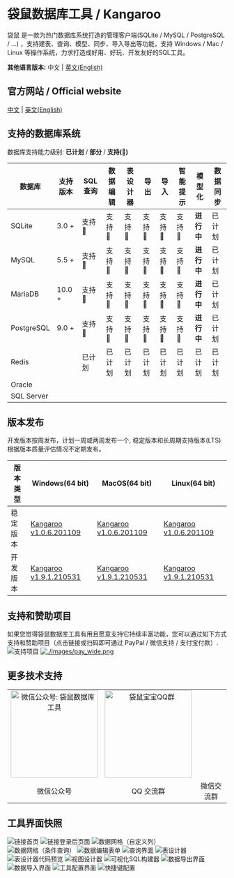 # 袋鼠数据库工具 / Kangaroo
袋鼠 是一款为热门数据库系统打造的管理客户端(SQLite / MySQL / PostgreSQL / ...) ，支持建表、查询、模型、同步、导入导出等功能，支持 Windows / Mac / Linux 等操作系统，力求打造成好用、好玩、开发友好的SQL工具。

__其他语言版本:__ 中文 | [英文(English)](./README.md)

## 官方网站 / Official website
[中文](https://www.datatable.online/zh/?from=github) | [英文(English)](https://www.datatable.online/?from=github)


## 支持的数据库系统
数据库支持能力级别: __已计划__ / __部分__ / __支持(:100:)__

| 数据库       | 支持版本 | SQL 查询     | 数据编辑   | 表设计器  | 导出    | 导入    | 智能提示      | 模型化 | 数据同步 |
|-------------|---------|--------------|------------|----------|---------|--------|---------------|-------|---------|
| SQLite      | 3.0 +   | 支持:100: | 支持:100: | 支持:100: | 支持:100: | 支持:100: | 支持:100: | **进行中**  | 已计划 |
| MySQL       | 5.5 +   | 支持:100: | 支持:100: | 支持:100: | 支持:100: | 支持:100: | 支持:100: | **进行中**  | 已计划 |
| MariaDB     | 10.0 +  | 支持:100: | 支持:100: | 支持:100: | 支持:100: | 支持:100: | 支持:100: | **进行中**  | 已计划 |
| PostgreSQL  | 9.0 +   | 支持:100: | 支持:100: | 支持:100: | 支持:100: | 支持:100: | 支持:100: | **进行中**  | 已计划 |
| Redis       |         | 已计划   | 已计划   | 已计划   | 已计划   | 已计划   | 已计划   | 已计划  | 已计划 |
| Oracle      |         |           |           |           |           |           |           |          |         |
| SQL Server  |         |           |           |           |           |           |           |          |         |

## 版本发布
开发版本按周发布，计划一周或两周发布一个, 稳定版本和长周期支持版本(LTS) 根据版本质量评估情况不定期发布。

| 版本类型    | Windows(64 bit)   | MacOS(64 bit)   | Linux(64 bit)   |
|-------------|-------------------|-------------------|-----------------|
| 稳定版本 | [Kangaroo v1.0.6.201109](https://www.datatable.online/zh/download/v1.0.6.201109?from=github&os=windows) | [Kangaroo v1.0.6.201109](https://www.datatable.online/zh/download/v1.0.6.201109?from=github&os=macos) | [Kangaroo v1.0.6.201109](https://www.datatable.online/zh/download/v1.0.6.201109?from=github&os=linux) |
| 开发版本 | [Kangaroo v1.9.1.210531](https://www.datatable.online/zh/download/v1.9.1.210531?from=github&os=windows) | [Kangaroo v1.9.1.210531](https://www.datatable.online/zh/download/v1.9.1.210531?from=github&os=macos) | [Kangaroo v1.9.1.210531](https://www.datatable.online/zh/download/v1.9.1.210531?from=github&os=linux) |


## 支持和赞助项目
如果您觉得袋鼠数据库工具有用且愿意支持它持续丰富功能，您可以通过如下方式支持和赞助项目（点击链接或扫码即可通过 PayPal / 微信支持 / 支付宝付款）.<br/>
![支持项目](./images/pay_wide.png) [![./images/pay_wide.png](./images/buymeacoffee.png)](https://www.buymeacoffee.com/dbkangaroo) 

## 更多技术支持

<table width="100%" border="0" cellspacing="0" cellpadding="0">
  <tr>
    <td align="center"><img src="https://raw.githubusercontent.com/dbkangaroo/kangaroo/master/images/kangaroo_mp.png" width="200" height="200"  alt="微信公众号: 袋鼠数据库工具"/></td>
    <td align="center"><img src="https://raw.githubusercontent.com/dbkangaroo/kangaroo/master/images/kangaroo_qq.png" width="200" height="200"  alt="袋鼠宝宝QQ群"/></td>
    <td align="center" style="width:200px;">&nbsp;&nbsp;&nbsp;&nbsp;</td>
  </tr>
  <tr>
    <td align="center">微信公众号</td>
    <td align="center">QQ 交流群</td>
    <td align="center">微信交流群</td>
  </tr>
</table>

## 工具界面快照
![链接首页](./images/kangaroo-start.png)
![链接登录后页面](./images/kangaroo-tools.png)
![数据网格（自定义列）](./images/kangaroo-grid.png)
![数据网格（条件查询）](./images/kangaroo-grid2.png)
![数据编辑表单](./images/kangaroo-form.png)
![查询界面](./images/kangaroo-query.png)
![表设计器](./images/kangaroo-designer.png)
![表设计器代码预览](./images/kangaroo-designer2.png)
![视图设计器](./images/kangaroo-view.png)
![可视化SQL构建器](./images/kangaroo-sql-builder.png)
![数据导出界面](./images/kangaroo-export.png)
![数据导入界面](./images/kangaroo-import.png)
![工具配置界面](./images/kangaroo-setting.png)
![快捷键配置](./images/kangaroo-shortcut.png)
